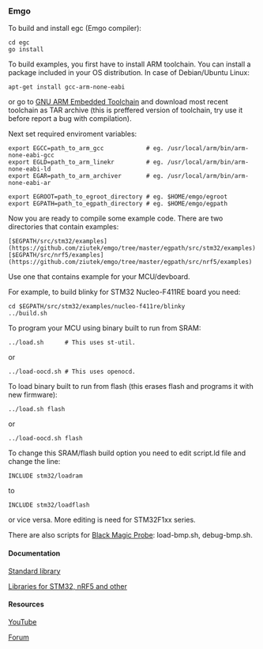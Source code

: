 ### Emgo

To build and install egc (Emgo compiler): 

    cd egc
    go install
  
To build examples, you first have to install ARM toolchain. You can install a package included in your OS distribution. In case of Debian/Ubuntu Linux:

	apt-get install gcc-arm-none-eabi

or go to [GNU ARM Embedded Toolchain](https://developer.arm.com/open-source/gnu-toolchain/gnu-rm) and download most recent toolchain as TAR archive (this is preffered version of toolchain, try use it before report a bug with compilation).

Next set required enviroment variables:

	export EGCC=path_to_arm_gcc            # eg. /usr/local/arm/bin/arm-none-eabi-gcc
	export EGLD=path_to_arm_linekr         # eg. /usr/local/arm/bin/arm-none-eabi-ld
	export EGAR=path_to_arm_archiver       # eg. /usr/local/arm/bin/arm-none-eabi-ar

	export EGROOT=path_to_egroot_directory # eg. $HOME/emgo/egroot
	export EGPATH=path_to_egpath_directory # eg. $HOME/emgo/egpath

Now you are ready to compile some example code. There are two directories that contain examples:

	[$EGPATH/src/stm32/examples](https://github.com/ziutek/emgo/tree/master/egpath/src/stm32/examples)
	[$EGPATH/src/nrf5/examples](https://github.com/ziutek/emgo/tree/master/egpath/src/nrf5/examples)

Use one that contains example for your MCU/devboard.

For example, to build blinky for STM32 Nucleo-F411RE board you need:

	cd $EGPATH/src/stm32/examples/nucleo-f411re/blinky
    ../build.sh

To program your MCU using binary built to run from SRAM:

	../load.sh      # This uses st-util.

or

	../load-oocd.sh # This uses openocd.

To load binary built to run from flash (this erases flash and programs it with new firmware):

	../load.sh flash

or

	../load-oocd.sh flash

To change this SRAM/flash build option you need to edit script.ld file and change the line:

	INCLUDE stm32/loadram

to

	INCLUDE stm32/loadflash

or vice versa. More editing is need for STM32F1xx series.

There are also scripts for [Black Magic Probe](https://github.com/blacksphere/blackmagic/wiki): load-bmp.sh, debug-bmp.sh.

#### Documentation

[Standard library](https://godoc.org/github.com/ziutek/emgo/egroot/src)

[Libraries for STM32, nRF5 and other](https://godoc.org/github.com/ziutek/emgo/egpath/src)

#### Resources

[YouTube](https://www.youtube.com/channel/UCAW4PLMDGO7_vY4sCG0jg6Q)

[Forum](https://groups.google.com/forum/#!forum/emgo)


